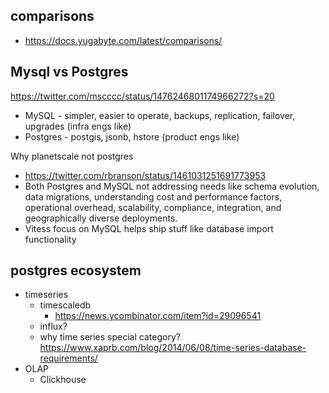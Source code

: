 ## comparisons

- https://docs.yugabyte.com/latest/comparisons/

## Mysql vs Postgres

https://twitter.com/mscccc/status/1476246801174966272?s=20

- MySQL - simpler, easier to operate, backups, replication, failover, upgrades (infra engs like)
- Postgres - postgis, jsonb, hstore (product engs like)

Why planetscale not postgres

- https://twitter.com/rbranson/status/1461031251691773953
- Both Postgres and MySQL not addressing needs like schema evolution, data migrations, understanding cost and performance factors, operational overhead, scalability, compliance, integration, and geographically diverse deployments.
- Vitess focus on MySQL helps ship stuff like database import functionality

## postgres ecosystem

- timeseries
  - timescaledb
    - https://news.ycombinator.com/item?id=29096541
  - influx?
  - why time series special category? https://www.xaprb.com/blog/2014/06/08/time-series-database-requirements/
- OLAP
  - Clickhouse
